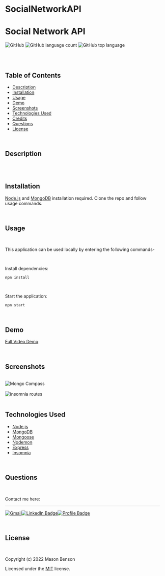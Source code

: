 # SocialNetworkAPI

# Social Network API

![GitHub](https://img.shields.io/github/license/anacecyflores1/social-network-api)
![GitHub language count](https://img.shields.io/github/languages/count/anacecyflores1/social-network-api)
![GitHub top language](https://img.shields.io/github/languages/top/anacecyflores1/social-network-api)

<br><br>

## Table of Contents

- [Description](#description)
- [Installation](#installation)
- [Usage](#usage)
- [Demo](#demo)
- [Screenshots](#screenshots)
- [Technologies Used](#technologies-used)
- [Credits](#credits)
- [Questions](#questions)
- [License](#license)

<br>

## Description

<br>
<br>

## Installation

[Node.js](https://nodejs.org/en/) and [MongoDB](https://www.mongodb.com/) installation required. Clone the repo and follow usage commands.

<br>

## Usage

<br>

This application can be used locally by entering the following commands-

<br>

Install dependencies:

```
npm install
```

<br>

Start the application:

```
npm start
```

<br>

## Demo

[Full Video Demo](https://drive.google.com/)

<br>

## Screenshots

<br>
<img src="" alt="Mongo Compass" title="Mongo Compass DB">
<br>
<br>
<img src="" alt="insomnia routes" title="Insomnia Dashboard">
<br>
<br>

## Technologies Used

- [Node.js](https://nodejs.org/en/)
- [MongoDB](https://www.mongodb.com/)
- [Mongoose](https://www.npmjs.com/package/mongoose)
- [Nodemon](https://www.npmjs.com/package/nodemon)
- [Express](https://expressjs.com/)
- [Insomnia](https://insomnia.rest/)

<br>

## Questions

<br>

Contact me here:

---

<a href="mailto: anacecyflores1@gmail.com"><img src="https://img.shields.io/badge/Gmail-D14836?style=for-the-badge&logo=gmail&logoColor=white&color=071A2C" alt="Gmail"/></a><a href="https://www.linkedin.com/in/anacecyflores/"><img src="https://img.shields.io/badge/LinkedIn-blue?style=for-the-badge&logo=linkedin&logoColor=white&color=071A2C" alt="LinkedIn Badge"/></a><a href="https://cecy-professional-portfolio.herokuapp.com/" target="_blank"><img src="https://img.shields.io/badge/Profile-430098?style=for-the-badge&logo=heroku&logoColor=white&color=071A2C" alt="Profile Badge"/></a>
<br>

<br>

## License

<br>

Copyright (c) 2022 Mason Benson

Licensed under the [MIT](LICENSE) license.

